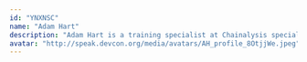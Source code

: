 ```yaml
---
id: "YNXNSC"
name: "Adam Hart"
description: "Adam Hart is a training specialist at Chainalysis specializing in DeFi and web3 investigations. He built the Chainalysis Ethereum Investigations Certifications course and has presented on Ethereum and DeFi on-chain analytics at various industry events."
avatar: "http://speak.devcon.org/media/avatars/AH_profile_8OtjjWe.jpeg"
---
```

